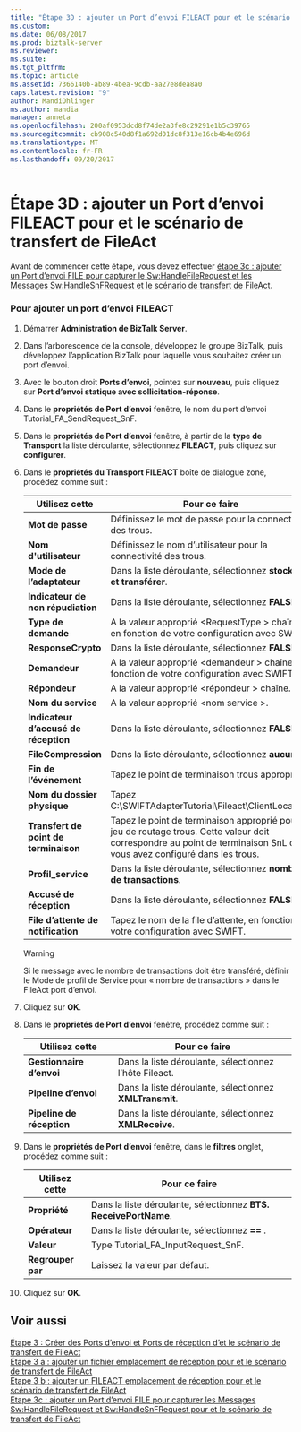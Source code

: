 ```yaml
---
title: "Étape 3D : ajouter un Port d’envoi FILEACT pour et le scénario de transfert de FileAct | Documents Microsoft"
ms.custom: 
ms.date: 06/08/2017
ms.prod: biztalk-server
ms.reviewer: 
ms.suite: 
ms.tgt_pltfrm: 
ms.topic: article
ms.assetid: 7366140b-ab89-4bea-9cdb-aa27e8dea8a0
caps.latest.revision: "9"
author: MandiOhlinger
ms.author: mandia
manager: anneta
ms.openlocfilehash: 200af0953dcd8f74de2a3fe8c29291e1b5c39765
ms.sourcegitcommit: cb908c540d8f1a692d01dc8f313e16cb4b4e696d
ms.translationtype: MT
ms.contentlocale: fr-FR
ms.lasthandoff: 09/20/2017
---
```

# <a name="step-3d-add-a-fileact-send-port-for-the-fileact-store-and-forward-scenario"></a>Étape 3D : ajouter un Port d’envoi FILEACT pour et le scénario de transfert de FileAct
Avant de commencer cette étape, vous devez effectuer [étape 3c : ajouter un Port d’envoi FILE pour capturer le Sw:HandleFileRequest et les Messages Sw:HandleSnFRequest et le scénario de transfert de FileAct](../../adapters-and-accelerators/fileact-interact/step-3c-add-file-send-port-to-get-sw-handlefilerequest-and-sw-handlesnfrequest.md).  
  
### <a name="to-add-a-fileact-send-port"></a>Pour ajouter un port d’envoi FILEACT  
  
1.  Démarrer **Administration de BizTalk Server**.  
  
2.  Dans l’arborescence de la console, développez le groupe BizTalk, puis développez l’application BizTalk pour laquelle vous souhaitez créer un port d’envoi.  
  
3.  Avec le bouton droit **Ports d’envoi**, pointez sur **nouveau**, puis cliquez sur **Port d’envoi statique avec sollicitation-réponse**.  
  
4.  Dans le **propriétés de Port d’envoi** fenêtre, le nom du port d’envoi Tutorial_FA_SendRequest_SnF.  
  
5.  Dans le **propriétés de Port d’envoi** fenêtre, à partir de la **type de Transport** la liste déroulante, sélectionnez **FILEACT**, puis cliquez sur **configurer**.  
  
6.  Dans le **propriétés du Transport FILEACT** boîte de dialogue zone, procédez comme suit :  
  
    |**Utilisez cette**|**Pour ce faire**|  
    |------------------|--------------------|  
    |**Mot de passe**|Définissez le mot de passe pour la connectivité des trous.|  
    |**Nom d'utilisateur**|Définissez le nom d’utilisateur pour la connectivité des trous.|  
    |**Mode de l’adaptateur**|Dans la liste déroulante, sélectionnez **stocker et transférer**.|  
    |**Indicateur de non répudiation**|Dans la liste déroulante, sélectionnez **FALSE**.|  
    |**Type de demande**|A la valeur approprié \<RequestType > chaîne, en fonction de votre configuration avec SWIFT.|  
    |**ResponseCrypto**|Dans la liste déroulante, sélectionnez **FALSE**.|  
    |**Demandeur**|A la valeur approprié \<demandeur > chaîne, en fonction de votre configuration avec SWIFT.|  
    |**Répondeur**|A la valeur approprié \<répondeur > chaîne.|  
    |**Nom du service**|A la valeur approprié \<nom service >.|  
    |**Indicateur d’accusé de réception**|Dans la liste déroulante, sélectionnez **FALSE**.|  
    |**FileCompression**|Dans la liste déroulante, sélectionnez **aucun**.|  
    |**Fin de l’événement**|Tapez le point de terminaison trous approprié.|  
    |**Nom du dossier physique**|Tapez C:\SWIFTAdapterTutorial\Fileact\ClientLocation.|  
    |**Transfert de point de terminaison**|Tapez le point de terminaison approprié pour le jeu de routage trous. Cette valeur doit correspondre au point de terminaison SnL que vous avez configuré dans les trous.|  
    |**Profil_service**|Dans la liste déroulante, sélectionnez **nombre de transactions**.|  
    |**Accusé de réception**|Dans la liste déroulante, sélectionnez **FALSE**.|  
    |**File d’attente de notification**|Tapez le nom de la file d’attente, en fonction de votre configuration avec SWIFT.|  
  
    > [!WARNING]
    >  Si le message avec le nombre de transactions doit être transféré, définir le Mode de profil de Service pour « nombre de transactions » dans le FileAct port d’envoi.  
  
7.  Cliquez sur **OK**.  
  
8.  Dans le **propriétés de Port d’envoi** fenêtre, procédez comme suit :  
  
    |**Utilisez cette**|**Pour ce faire**|  
    |------------------|--------------------|  
    |**Gestionnaire d’envoi**|Dans la liste déroulante, sélectionnez l’hôte Fileact.|  
    |**Pipeline d’envoi**|Dans la liste déroulante, sélectionnez **XMLTransmit**.|  
    |**Pipeline de réception**|Dans la liste déroulante, sélectionnez **XMLReceive**.|  
  
9. Dans le **propriétés de Port d’envoi** fenêtre, dans le **filtres** onglet, procédez comme suit :  
  
    |**Utilisez cette**|**Pour ce faire**|  
    |------------------|--------------------|  
    |**Propriété**|Dans la liste déroulante, sélectionnez **BTS. ReceivePortName**.|  
    |**Opérateur**|Dans la liste déroulante, sélectionnez  **==** .|  
    |**Valeur**|Type Tutorial_FA_InputRequest_SnF.|  
    |**Regrouper par**|Laissez la valeur par défaut.|  
  
10. Cliquez sur **OK**.  
  
## <a name="see-also"></a>Voir aussi  
 [Étape 3 : Créer des Ports d’envoi et Ports de réception d’et le scénario de transfert de FileAct](../../adapters-and-accelerators/fileact-interact/step-3-create-send-ports-and-receive-ports-for-the-fileact-store-and-forward.md)   
 [Étape 3 a : ajouter un fichier emplacement de réception pour et le scénario de transfert de FileAct](../../adapters-and-accelerators/fileact-interact/step-3a-add-a-file-receive-location-for-the-fileact-store-and-forward-scenario.md)   
 [Étape 3 b : ajouter un FILEACT emplacement de réception pour et le scénario de transfert de FileAct](../../adapters-and-accelerators/fileact-interact/step-3b-add-a-fileact-receive-location-for-fileact-store-and-forward-scenario.md)   
 [Étape 3c : ajouter un Port d’envoi FILE pour capturer les Messages Sw:HandleFileRequest et Sw:HandleSnFRequest pour et le scénario de transfert de FileAct](../../adapters-and-accelerators/fileact-interact/step-3c-add-file-send-port-to-get-sw-handlefilerequest-and-sw-handlesnfrequest.md)